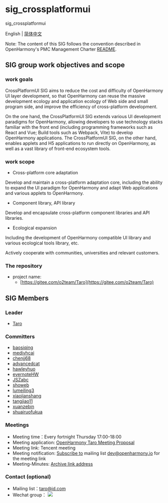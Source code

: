 # sig_crossplatformui

sig_crossplatformui

English | [简体中文](./sig_crossplatformui_cn.md)


Note: The content of this SIG follows the convention described in OpenHarmony's PMC Management Charter [README](/zh/pmc.md).

## SIG group work objectives and scope

### work goals

CrossPlatformUI SIG aims to reduce the cost and difficulty of OpenHarmony UI layer development, so that OpenHarmony can reuse the massive development ecology and application ecology of Web side and small program side, and improve the efficiency of cross-platform development.

On the one hand, the CrossPlatformUI SIG extends various UI development paradigms for OpenHarmony, allowing developers to use technology stacks familiar with the front end (including programming frameworks such as React and Vue; Build tools such as Webpack, Vite) to develop OpenHarmony applications. The CrossPlatformUI SIG, on the other hand, enables applets and H5 applications to run directly on OpenHarmony, as well as a vast library of front-end ecosystem tools.

### work scope

- Cross-platform core adaptation

Develop and maintain a cross-platform adaptation core, including the ability to expand the UI paradigm for OpenHarmony and adapt Web applications and various applets to OpenHarmony.

- Component library, API library

Develop and encapsulate cross-platform component libraries and API libraries.

- Ecological expansion

Including the development of OpenHarmony compatible UI library and various ecological tools library, etc.

Actively cooperate with communities, universities and relevant customers.

### The repository 
- project name:
  - [https://gitee.com/o2team/Taro](https://gitee.com/o2team/Taro)


## SIG Members

### Leader
- [Taro](https://gitee.com/o2team/Taro)

### Committers
- [baosiqing](https://gitee.com/baosiqing)
- [medivhcai](https://gitee.com/medivhcai)
- [chenjj68](https://gitee.com/chenjj68)
- [advancedcat](https://gitee.com/advancedcat)
- [hawleyhuo](https://gitee.com/hawleyhuo)
- [evernoteHW](https://gitee.com/evernoteHW)
- [JSZabc](https://gitee.com/JSZabc)
- [showeb](https://gitee.com/showeb)
- [lumeiling3](https://gitee.com/lumeiling3)
- [xiaojianshang](https://gitee.com/xiaojianshang)
- [tangjiao11](https://gitee.com/tangjiao11)
- [xuanzebin](https://gitee.com/xuanzebin)
- [shuairuofukua](https://gitee.com/shuairuofukua)

### Meetings
 - Meeting time：Every fortnight Thursday 17:00-18:00
 - Meeting application: [OpenHarmony Taro Meeting Proposal](https://etherpad.openharmony.cn/p/taro%E8%AE%AE%E9%A2%98%E7%94%B3%E6%8A%A5)
 - Meeting link: Tencent meeting
 - Meeting notification: [Subscribe to](https://lists.openatom.io/postorius/lists/dev.openharmony.io) mailing list dev@openharmony.io for the meeting link
 - Meeting-Minutes: [Archive link address](https://gitee.com/openharmony-sig/sig-content/tree/master/crossplatformui/meetings)

### Contact (optional)

- Mailing list：taro@jd.com
- Wechat group：
![](https://img13.360buyimg.com/ling/jfs/t1/199829/17/18179/761565/619df07aE2f32e9ba/2b328bf44471a1ab.png)
